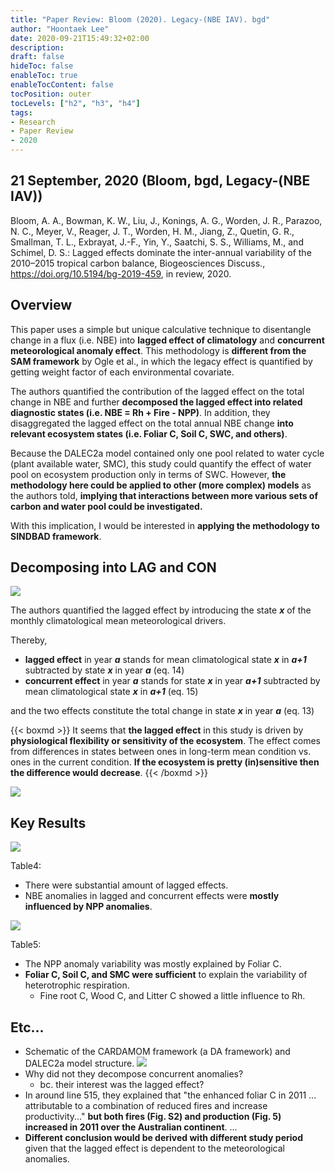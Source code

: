 ```yaml
---
title: "Paper Review: Bloom (2020). Legacy-(NBE IAV). bgd"
author: "Hoontaek Lee"
date: 2020-09-21T15:49:32+02:00
description:
draft: false
hideToc: false
enableToc: true
enableTocContent: false
tocPosition: outer
tocLevels: ["h2", "h3", "h4"]
tags:
- Research
- Paper Review
- 2020
---
```


## 21 September, 2020 (Bloom, bgd, Legacy-(NBE IAV))

Bloom, A. A., Bowman, K. W., Liu, J., Konings, A. G., Worden, J. R., Parazoo, N. C., Meyer, V., Reager, J. T., Worden, H. M., Jiang, Z., Quetin, G. R., Smallman, T. L., Exbrayat, J.-F., Yin, Y., Saatchi, S. S., Williams, M., and Schimel, D. S.: Lagged effects dominate the inter-annual variability of the 2010–2015 tropical carbon balance, Biogeosciences Discuss., https://doi.org/10.5194/bg-2019-459, in review, 2020.

## Overview

This paper uses a simple but unique calculative technique to disentangle change in a flux (i.e. NBE) into **lagged effect of climatology** and **concurrent meteorological anomaly effect**. This methodology is **different from the SAM framework** by Ogle et al., in which the legacy effect is quantified by getting weight factor of each environmental covariate.

The authors quantified the contribution of the lagged effect on the total change in NBE and further **decomposed the lagged effect into related diagnostic states (i.e. NBE = Rh + Fire - NPP)**. In addition, they disaggregated the lagged effect on the total annual NBE change **into relevant ecosystem states (i.e. Foliar C, Soil C, SWC, and others)**.

Because the DALEC2a model contained only one pool related to water cycle (plant available water, SMC), this study could quantify the effect of water pool on ecosystem production only in terms of SWC. However, **the methodology here could be applied to other (more complex) models** as the authors told, **implying that interactions between more various sets of carbon and water pool could be investigated.**

With this implication, I would be interested in **applying the methodology to SINDBAD framework**.


## Decomposing into LAG and CON

![](/en/posts/figures/paper_review/2020_Bloom_eq13-15.jpg)

The authors quantified the lagged effect by introducing the state ***x*** of the monthly climatological mean meteorological drivers.

Thereby,

- **lagged effect** in year ***a*** stands for mean climatological state ***x*** in ***a+1*** subtracted by state ***x*** in year ***a*** (eq. 14)
- **concurrent effect** in year ***a*** stands for state ***x*** in year ***a+1*** subtracted by mean climatological state ***x*** in ***a+1*** (eq. 15)

and the two effects constitute the total change in state ***x*** in year ***a*** (eq. 13)

{{< boxmd >}}
It seems that **the lagged effect** in this study is driven by **physiological flexibility or sensitivity of the ecosystem**. The effect comes from differences in states between ones in long-term mean condition vs. ones in the current condition. **If the ecosystem is pretty (in)sensitive then the difference would decrease**. 
{{< /boxmd >}}



![](/en/posts/figures/paper_review/2020_Bloom_fig3.jpg)




## Key Results

![](/en/posts/figures/paper_review/2020_Bloom_table4.jpg)

Table4:

- There were substantial amount of lagged effects.
- NBE anomalies in lagged and concurrent effects were **mostly influenced by NPP anomalies**.



![](/en/posts/figures/paper_review/2020_Bloom_table5.jpg)

Table5:

- The NPP anomaly variability was mostly explained by Foliar C.
- **Foliar C, Soil C, and SMC were sufficient** to explain the variability of heterotrophic respiration.
  - Fine root C, Wood C, and Litter C showed a little influence to Rh.



## Etc...

- Schematic of the CARDAMOM framework (a DA framework) and DALEC2a model structure.
  ![](/en/posts/figures/paper_review/2020_Bloom_fig1.jpg)
- Why did not they decompose concurrent anomalies?
  - bc. their interest was the lagged effect?
- In around line 515, they explained that "the enhanced foliar C in 2011 ... attributable to a combination of reduced fires and increase productivity..." **but both fires (Fig. S2) and production (Fig. 5) increased in 2011 over the Australian continent**. ...
- **Different conclusion would be derived with different study period** given that the lagged effect is dependent to the meteorological anomalies.